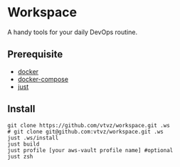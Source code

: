 # Workspace

A handy tools for your daily DevOps routine.

## Prerequisite

- [docker](https://docs.docker.com/engine/install/)
- [docker-compose](https://docs.docker.com/compose/install/)
- [just](https://github.com/casey/just#installation)

## Install

```shell
git clone https://github.com/vtvz/workspace.git .ws
# git clone git@github.com:vtvz/workspace.git .ws
just .ws/install
just build
just profile [your aws-vault profile name] #optional
just zsh
```
